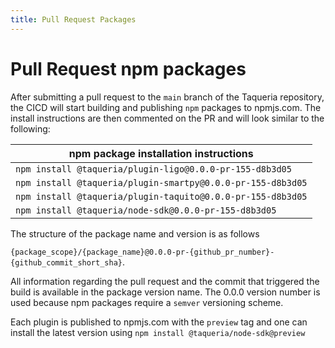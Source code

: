 ```yaml
---
title: Pull Request Packages
---
```


# Pull Request npm packages

After submitting a pull request to the `main` branch of the Taqueria repository, the CICD will start building and publishing `npm` packages to npmjs.com. The install instructions are then commented on the PR and will look similar to the following:

| npm package installation instructions |
| ------------------------------------- |
| `npm install @taqueria/plugin-ligo@0.0.0-pr-155-d8b3d05` |
| `npm install @taqueria/plugin-smartpy@0.0.0-pr-155-d8b3d05` |
| `npm install @taqueria/plugin-taquito@0.0.0-pr-155-d8b3d05` |
| `npm install @taqueria/node-sdk@0.0.0-pr-155-d8b3d05` |

The structure of the package name and version is as follows 

`{package_scope}/{package_name}@0.0.0-pr-{github_pr_number}-{github_commit_short_sha}`. 

All information regarding the pull request and the commit that triggered the build is available in the package version name. The 0.0.0 version number is used because npm packages require a `semver` versioning scheme.

Each plugin is published to npmjs.com with the `preview` tag and one can install the latest version using `npm install @taqueria/node-sdk@preview`